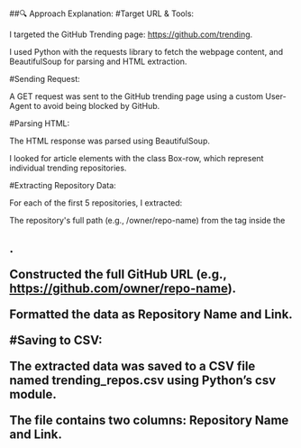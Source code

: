 ##🔍 Approach Explanation:
#Target URL & Tools:

I targeted the GitHub Trending page: https://github.com/trending.

I used Python with the requests library to fetch the webpage content, and BeautifulSoup for parsing and HTML extraction.

#Sending Request:

A GET request was sent to the GitHub trending page using a custom User-Agent to avoid being blocked by GitHub.

#Parsing HTML:

The HTML response was parsed using BeautifulSoup.

I looked for article elements with the class Box-row, which represent individual trending repositories.

#Extracting Repository Data:

For each of the first 5 repositories, I extracted:

The repository's full path (e.g., /owner/repo-name) from the <a> tag inside the <h2>.

Constructed the full GitHub URL (e.g., https://github.com/owner/repo-name).

Formatted the data as Repository Name and Link.

#Saving to CSV:

The extracted data was saved to a CSV file named trending_repos.csv using Python’s csv module.

The file contains two columns: Repository Name and Link.
